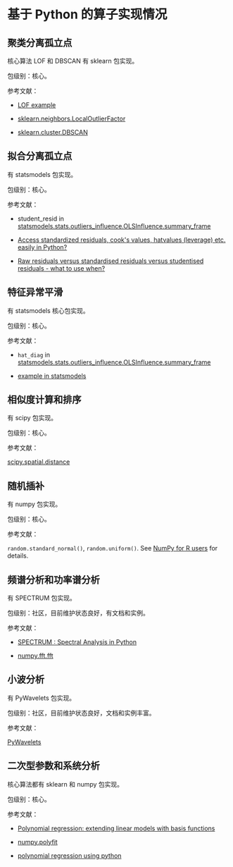 # 基于 Python 的算子实现情况

## 聚类分离孤立点

核心算法 LOF 和 DBSCAN 有 sklearn 包实现。

包级别：核心。

参考文献：

* [LOF example](http://scikit-learn.org/stable/auto_examples/neighbors/plot_lof.html)

* [sklearn.neighbors.LocalOutlierFactor](http://scikit-learn.org/stable/modules/generated/sklearn.neighbors.LocalOutlierFactor.html#sklearn.neighbors.LocalOutlierFactor)

* [sklearn.cluster.DBSCAN](http://scikit-learn.org/stable/modules/generated/sklearn.cluster.DBSCAN.html)

## 拟合分离孤立点

有 statsmodels 包实现。

包级别：核心。

参考文献：

* student_resid in [statsmodels.stats.outliers_influence.OLSInfluence.summary_frame](http://www.statsmodels.org/dev/generated/statsmodels.stats.outliers_influence.OLSInfluence.summary_frame.html)

* [Access standardized residuals, cook's values, hatvalues (leverage) etc. easily in Python?](https://stackoverflow.com/questions/46304514/access-standardized-residuals-cooks-values-hatvalues-leverage-etc-easily-i)

* [Raw residuals versus standardised residuals versus studentised residuals - what to use when?](https://stats.stackexchange.com/questions/22653/raw-residuals-versus-standardised-residuals-versus-studentised-residuals-what)

## 特征异常平滑

有 statsmodels 核心包实现。

包级别：核心。

参考文献：

* `hat_diag` in [statsmodels.stats.outliers_influence.OLSInfluence.summary_frame](http://www.statsmodels.org/dev/generated/statsmodels.stats.outliers_influence.OLSInfluence.summary_frame.html)

* [example in statsmodels](https://www.statsmodels.org/dev/examples/notebooks/generated/regression_plots.html)

## 相似度计算和排序

有 scipy 包实现。

包级别：核心。

参考文献：

[scipy.spatial.distance](https://docs.scipy.org/doc/scipy/reference/spatial.distance.html)

## 随机插补

有 numpy 包实现。

包级别：核心。

参考文献：

`random.standard_normal()`, `random.uniform()`.
See [NumPy for R users](http://mathesaurus.sourceforge.net/r-numpy.html) for details.

## 频谱分析和功率谱分析

有 SPECTRUM 包实现。

包级别：社区，目前维护状态良好，有文档和实例。

参考文献：

* [SPECTRUM : Spectral Analysis in Python](https://pypi.org/project/spectrum/)

* [numpy.fft.fft](https://docs.scipy.org/doc/numpy/reference/generated/numpy.fft.fft.html)

## 小波分析

有 PyWavelets 包实现。

包级别：社区，目前维护状态良好，文档和实例丰富。

参考文献：

[PyWavelets](https://pywavelets.readthedocs.io/en/latest/index.html)

## 二次型参数和系统分析

核心算法都有 sklearn 和 numpy 包实现。

包级别：核心。

参考文献：

* [Polynomial regression: extending linear models with basis functions](http://scikit-learn.org/stable/modules/linear_model.html#polynomial-regression-extending-linear-models-with-basis-functions)

* [numpy.polyfit](https://docs.scipy.org/doc/numpy/reference/generated/numpy.polyfit.html)

* [polynomial regression using python](https://stackoverflow.com/questions/31406975/polynomial-regression-using-python)
